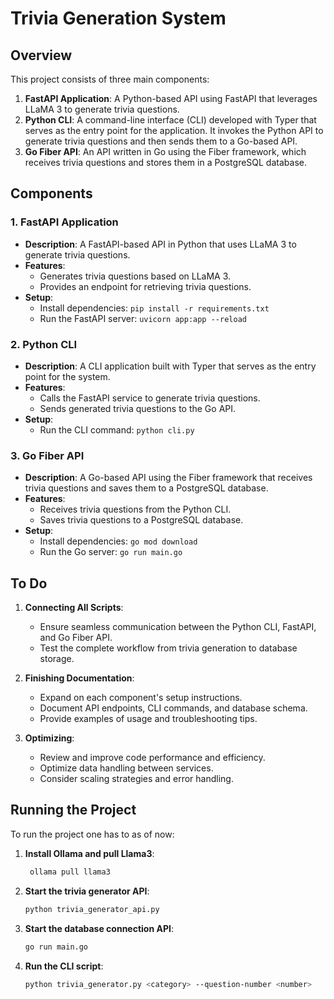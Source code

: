 # Trivia Generation System

## Overview

This project consists of three main components:

1. **FastAPI Application**: A Python-based API using FastAPI that leverages LLaMA 3 to generate trivia questions.
2. **Python CLI**: A command-line interface (CLI) developed with Typer that serves as the entry point for the application. It invokes the Python API to generate trivia questions and then sends them to a Go-based API.
3. **Go Fiber API**: An API written in Go using the Fiber framework, which receives trivia questions and stores them in a PostgreSQL database.

## Components

### 1. FastAPI Application

- **Description**: A FastAPI-based API in Python that uses LLaMA 3 to generate trivia questions.
- **Features**:
  - Generates trivia questions based on LLaMA 3.
  - Provides an endpoint for retrieving trivia questions.
- **Setup**:
  - Install dependencies: `pip install -r requirements.txt`
  - Run the FastAPI server: `uvicorn app:app --reload`

### 2. Python CLI

- **Description**: A CLI application built with Typer that serves as the entry point for the system.
- **Features**:
  - Calls the FastAPI service to generate trivia questions.
  - Sends generated trivia questions to the Go API.
- **Setup**:
  - Run the CLI command: `python cli.py`

### 3. Go Fiber API

- **Description**: A Go-based API using the Fiber framework that receives trivia questions and saves them to a PostgreSQL database.
- **Features**:
  - Receives trivia questions from the Python CLI.
  - Saves trivia questions to a PostgreSQL database.
- **Setup**:
  - Install dependencies: `go mod download`
  - Run the Go server: `go run main.go`

## To Do

1. **Connecting All Scripts**:
   - Ensure seamless communication between the Python CLI, FastAPI, and Go Fiber API.
   - Test the complete workflow from trivia generation to database storage.

2. **Finishing Documentation**:
   - Expand on each component's setup instructions.
   - Document API endpoints, CLI commands, and database schema.
   - Provide examples of usage and troubleshooting tips.

3. **Optimizing**:
   - Review and improve code performance and efficiency.
   - Optimize data handling between services.
   - Consider scaling strategies and error handling.

## Running the Project

To run the project one has to as of now:

1. **Install Ollama and pull Llama3**:
   ```bash
    ollama pull llama3
   ```

3. **Start the trivia generator API**:
    ```bash
   python trivia_generator_api.py
   ```
4. **Start the database connection API**:
   ```bash
   go run main.go
   ```
5. **Run the CLI script**:
   ```bash
   python trivia_generator.py <category> --question-number <number>
   ```
